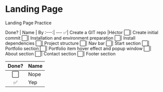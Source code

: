 # Landing Page
Landing Page Practice

Done? | Name | By
:---:| ---
✅| Create a GIT repo |Héctor
⬜️️| Create initial commit
⬜️️| Installation and environment preparation
⬜️| Install dependencies
⬜️️| Project structure
⬜️| Nav bar
⬜️️| Start section
⬜️| Portfolio section
⬜️️| Portfolio item hover effect and popup window
⬜️| About section
⬜️️| Contact section
⬜️| Footer section

Done? | Name
:---:| ---
⬜️| Nope
✅| Yep

